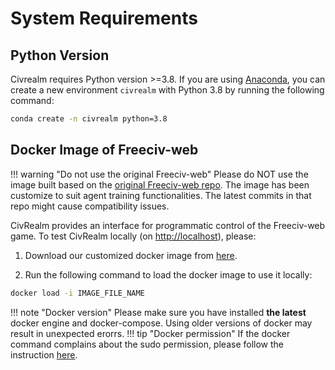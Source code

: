 # System Requirements

## Python Version

Civrealm requires Python version >=3.8. If you are using [Anaconda](https://www.anaconda.com/data-science-platform), you can create a new environment `civrealm` with Python 3.8 by running the following command:

```bash
conda create -n civrealm python=3.8
```

## Docker Image of Freeciv-web

!!! warning "Do not use the original Freeciv-web"
    Please do NOT use the image built based on the [original Freeciv-web repo](https://github.com/freeciv/freeciv-web). The image has been customize to suit agent training functionalities. The latest commits in that repo might cause compatibility issues.

CivRealm provides an interface for programmatic control of the Freeciv-web game. To test CivRealm locally (on <http://localhost>), please:

1. Download our customized docker image from [here](https://drive.google.com/file/d/1tf32JpwqGN7AtUPe0Q4fIRkE4icSM-51/view?usp=sharing).

2. Run the following command to load the docker image to use it locally:

```bash
docker load -i IMAGE_FILE_NAME
```

!!! note "Docker version"
    Please make sure you have installed **the latest** docker engine and docker-compose. Using older versions of docker may result in unexpected erorrs.
!!! tip "Docker permission"
    If the docker command complains about the sudo permission, please follow the instruction [here](https://askubuntu.com/questions/477551/how-can-i-use-docker-without-sudo).
